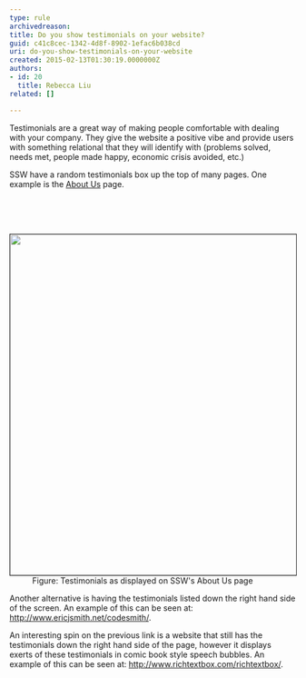 ```yaml
---
type: rule
archivedreason: 
title: Do you show testimonials on your website?
guid: c41c8cec-1342-4d8f-8902-1efac6b038cd
uri: do-you-show-testimonials-on-your-website
created: 2015-02-13T01:30:19.0000000Z
authors:
- id: 20
  title: Rebecca Liu
related: []

---
```



<p>
      Testimonials are a great way of making people comfortable with dealing with your
      company. They give the website a positive vibe and provide users with something
      relational that they will identify with (problems solved, needs met, people made
      happy, economic crisis avoided, etc.)<br></p><p>
      SSW have a random testimonials box up the top of many pages. One example is the
      <a href="http&#58;//www.ssw.com.au/ssw/Company/AboutUs.aspx">About Us</a> page.</p>
<br><excerpt class='endintro'></excerpt><br>
<dl class="image"><dt>
      ​<img border="1" src="http&#58;//www.ssw.com.au/ssw/Standards/Rules/Images/MarketingTestimonials.gif" alt="" style="width&#58;600px;" />
      <br>
   </dt><dd>Figure&#58; Testimonials as displayed on SSW's About Us page</dd></dl><p> Another alternative is having the testimonials listed down the right hand side of the screen. An example of this can be seen at&#58; 
   <a href="http&#58;//www.ssw.com.au/ssw/Redirect/Codesmith.htm">http&#58;//www.ericjsmith.net/codesmith/</a>. </p><p> An interesting spin on the previous link is a website that still has the testimonials down the right hand side of the page, however it displays exerts of these testimonials in comic book style speech bubbles. An example of this can be seen at&#58; 
   <a href="http&#58;//www.ssw.com.au/ssw/Redirect/RichTextBox/RichTextBox.htm">http&#58;//www.richtextbox.com/richtextbox/</a>. </p>


